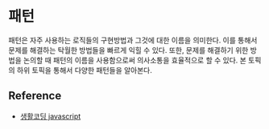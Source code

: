 # 패턴
패턴은 자주 사용하는 로직들의 구현방법과 그것에 대한 이름을 의미한다. 이를 통해서 문제를 해결하는 탁월한 방법들을 빠르게 익힐 수 있다. 또한, 문제를 해결하기 위한 방법을 논의할 때 패턴의 이름을 사용함으로써 의사소통을 효율적으로 할 수 있다. 본 토픽의 하위 토픽을 통해서 다양한 패턴들을 알아본다. 

## Reference
* [생활코딩 javascript](https://opentutorials.org/course/743/6624)